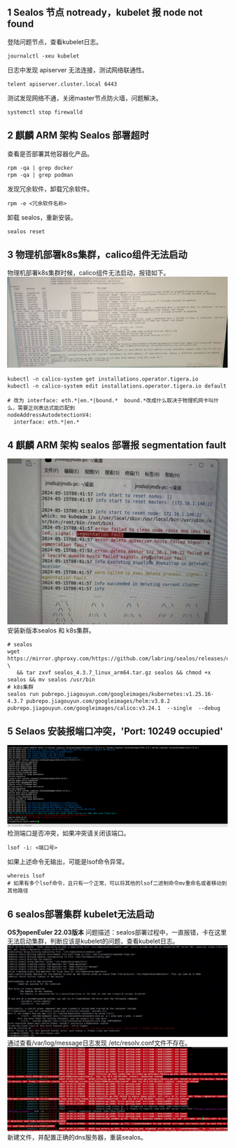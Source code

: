 

## 1 Sealos 节点 notready，kubelet 报 node not found
登陆问题节点，查看kubelet日志。
```shell
journalctl -xeu kubelet
```
日志中发现 apiserver 无法连接，测试网络联通性。
```shell
telent apiserver.cluster.local 6443
```
测试发现网络不通，关闭master节点防火墙，问题解决。
```shell
systemctl stop firewalld
```

## 2 麒麟 ARM 架构 Sealos 部署超时
查看是否部署其他容器化产品。
```shell
rpm -qa | grep docker
rpm -qa | grep podman
```
发现冗余软件，卸载冗余软件。
```shell
rpm -e <冗余软件名称>
```
卸载 sealos，重新安装。
```shell
sealos reset
```

## 3 物理机部署k8s集群，calico组件无法启动
物理机部署k8s集群时候，calico组件无法启动，报错如下。
![](img/faq-k8s-1.png)

```shell
kubectl -n calico-system get installations.operator.tigera.io 
kubectl -n calico-system edit installations.operator.tigera.io default

# 改为 interface: eth.*|en.*|bound.*  bound.*改成什么取决于物理机网卡叫什么，需要正则表达式能匹配到
nodeAddressAutodetectionV4:
  interface: eth.*|en.*
```

## 4 麒麟 ARM 架构 sealos 部署报 segmentation fault
![](img/faq-k8s-2.png)
安装新版本sealos 和 k8s集群。
```shell
# sealos
wget https://mirror.ghproxy.com/https://github.com/labring/sealos/releases/download/4.3.7/sealos_4.3.7_linux_arm64.tar.gz \
   && tar zxvf sealos_4.3.7_linux_arm64.tar.gz sealos && chmod +x sealos && mv sealos /usr/bin
# k8s集群   
sealos run pubrepo.jiagouyun.com/googleimages/kubernetes:v1.25.16-4.3.7 pubrepo.jiagouyun.com/googleimages/helm:v3.8.2 pubrepo.jiagouyun.com/googleimages/calico:v3.24.1  --single  --debug
```

## 5 Selaos 安装报端口冲突，'Port: 10249 occupied'
![](img/faq-k8s-3.png)
检测端口是否冲突，如果冲突请关闭该端口。
```shell
lsof -i: <端口号>
```
如果上述命令无输出，可能是lsof命令异常。
```shell
whereis lsof
# 如果有多个lsof命令，且只有一个正常，可以将其他的lsof二进制命令mv重命名或者移动到其他路径
```

## 6 sealos部署集群 kubelet无法启动
**OS为openEuler 22.03版本**
问题描述：sealos部署过程中，一直报错，卡在这里无法启动集群，判断应该是kubelet的问题，查看kubelet日志。
![](img/faq-k8s-4.png)
通过查看/var/log/message日志发现 /etc/resolv.conf文件不存在。
![](img/faq-k8s-5.png)
新建文件，并配置正确的dns服务器，重装sealos。